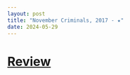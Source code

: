 ```yaml
---
layout: post
title: "November Criminals, 2017 - ★"
date: 2024-05-29
---
```


# [Review](https://letterboxd.com/pavlesap/film/november-criminals/)

